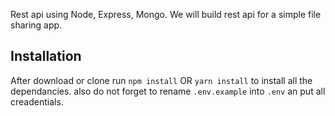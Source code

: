 

Rest api using Node, Express, Mongo.
We will build rest api for a simple file sharing app. 


## Installation 
After download or clone run `npm install` OR `yarn install` to install all the dependancies.
also do not forget to rename `.env.example` into `.env` an put all creadentials.
